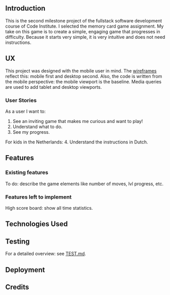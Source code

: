 ## Introduction
This is the second milestone project of the fullstack software development course of Code Institute. I selected the memory card game assignment. My take on this game is to create a simple, engaging game that progresses in difficulty. Because it starts very simple, it is very intuitive and does not need instructions.

## UX
This project was designed with the mobile user in mind. The [wireframes](#) reflect this: mobile first and desktop second. Also, the code is written from the mobile perspective: the mobile viewport is the baseline. Media queries are used to add tablet and desktop viewports.

### User Stories
As a user I want to:

1. See an inviting game that makes me curious and want to play!
2. Understand what to do.
3. See my progress.

For kids in the Netherlands:
4. Understand the instructions in Dutch.

## Features
### Existing features
To do: describe the game elements like number of moves, lvl progress, etc.

### Features left to implement
High score board: show all time statistics.


## Technologies Used

## Testing
For a detailed overview: see [TEST.md](#).

## Deployment

## Credits